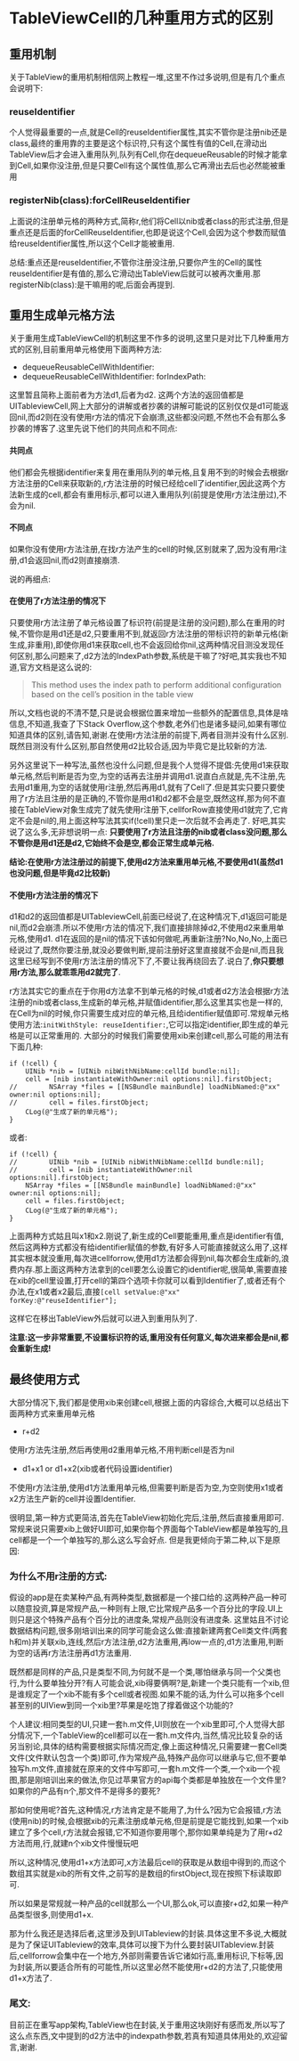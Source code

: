 # TableViewCell的几种重用方式的区别
## 重用机制
关于TableView的重用机制相信网上教程一堆,这里不作过多说明,但是有几个重点会说明下:

### reuseIdentifier

个人觉得最重要的一点,就是Cell的reuseIdentifier属性,其实不管你是注册nib还是class,最终的重用靠的主要是这个标识符,只有这个属性有值的Cell,在滑动出TableView后才会进入重用队列,队列有Cell,你在dequeueReusable的时候才能拿到Cell,如果你没注册,但是只要Cell有这个属性值,那么它再滑出去后也必然能被重用

### registerNib(class):forCellReuseIdentifier

上面说的注册单元格的两种方式,简称r,他们将Cell以nib或者class的形式注册,但是重点还是后面的forCellReuseIdentifier,也即是说这个Cell,会因为这个参数而赋值给reuseIdentifier属性,所以这个Cell才能被重用.

总结:重点还是reuseIdentifier,不管你注册没注册,只要你产生的Cell的属性reuseIdentifier是有值的,那么它滑动出TableView后就可以被再次重用.那registerNib(class):是干嘛用的呢,后面会再提到.


## 重用生成单元格方法
关于重用生成TableViewCell的机制这里不作多的说明,这里只是对比下几种重用方式的区别,目前重用单元格使用下面两种方法:

* dequeueReusableCellWithIdentifier:
* dequeueReusableCellWithIdentifier: forIndexPath:

这里暂且简称上面前者为方法d1,后者为d2.
这两个方法的返回值都是UITableviewCell,网上大部分的讲解或者抄袭的讲解可能说的区别仅仅是d1可能返回nil,而d2则在没有使用r方法的情况下会崩溃,这些都没问题,不然也不会有那么多抄袭的博客了.这里先说下他们的共同点和不同点:

#### 共同点
他们都会先根据identifier来复用在重用队列的单元格,且复用不到的时候会去根据r方法注册的Cell来获取新的,r方法注册的时候已经给cell了identifier,因此这两个方法新生成的cell,都会有重用标示,都可以进入重用队列(前提是使用r方法注册过),不会为nil.

#### 不同点
如果你没有使用r方法注册,在找r方法产生的cell的时候,区别就来了,因为没有用r注册,d1会返回nil,而d2则直接崩溃.


说的再细点:

#### 在使用了r方法注册的情况下

只要使用r方法注册了单元格设置了标识符(前提是注册的没问题),那么在重用的时候,不管你是用d1还是d2,只要重用不到,就返回r方法注册的带标识符的新单元格(新生成,非重用),即使你用d1来获取cell,也不会返回给你nil,这两种情况目测没发现任何区别,那么问题来了,d2方法的IndexPath参数,系统是干嘛了?好吧,其实我也不知道,官方文档是这么说的:

> This method uses the index path to perform additional configuration based on the cell’s position in the table view


所以,文档也说的不清不楚,只是说会根据位置来增加一些额外的配置信息,具体是啥信息,不知道,我查了下Stack Overflow,这个参数,老外们也是诸多疑问,如果有哪位知道具体的区别,请告知,谢谢.在使用r方法注册的前提下,两者目测并没有什么区别.既然目测没有什么区别,那自然使用d2比较合适,因为毕竟它是比较新的方法.

另外这里说下一种写法,虽然也没什么问题,但是我个人觉得不提倡:先使用d1来获取单元格,然后判断是否为空,为空的话再去注册并调用d1.说直白点就是,先不注册,先去用d1重用,为空的话就使用r注册,然后再用d1,就有了Cell了.但是其实只要只要使用了r方法且注册的是正确的,不管你是用d1和d2都不会是空,既然这样,那为何不直接在TableView对象生成完了就先使用r注册下,cellforRow直接使用d1就完了,它肯定不会是nil的,用上面这种写法其实if(!cell)里只走一次后就不会再走了.
好吧,其实说了这么多,无非想说明一点:
**只要使用了r方法且注册的nib或者class没问题,那么不管你是用d1还是d2,它始终不会是空,都会正常生成单元格.**

**结论:在使用r方法注册过的前提下,使用d2方法来重用单元格,不要使用d1(虽然d1也没问题,但是毕竟d2比较新)**

#### 不使用r方法注册的情况下
d1和d2的返回值都是UITableviewCell,前面已经说了,在这种情况下,d1返回可能是nil,而d2会崩溃.所以不使用r方法的情况下,我们直接排除掉d2,不使用d2来重用单元格,使用d1.
d1在返回的是nil的情况下该如何做呢,再重新注册?No,No,No,上面已经说过了,既然你要注册,就没必要做判断,提前注册好这里直接就不会是nil,而且我这里已经写到不使用r方法注册的情况下了,不要让我再绕回去了.说白了,**你只要想用r方法,那么就乖乖用d2就完了**.

r方法其实它的重点在于你用d方法拿不到单元格的时候,d1或者d2方法会根据r方法注册的nib或者class,生成新的单元格,并赋值identifier,那么这里其实也是一样的,在Cell为nil的时候,你只需要生成对应的单元格,且给identifier赋值即可.常规单元格使用方法:`initWithStyle: reuseIdentifier:`,它可以指定identifier,即生成的单元格是可以正常重用的.
大部分的时候我们需要使用xib来创建cell,那么可能的用法有下面几种:

    if (!cell) {
        UINib *nib = [UINib nibWithNibName:cellId bundle:nil];
        cell = [nib instantiateWithOwner:nil options:nil].firstObject;
    //        NSArray *files = [[NSBundle mainBundle] loadNibNamed:@"xx" owner:nil options:nil];
    //        cell = files.firstObject;
        CLog(@"生成了新的单元格");
    }


或者:


    if (!cell) {
    //        UINib *nib = [UINib nibWithNibName:cellId bundle:nil];
    //        cell = [nib instantiateWithOwner:nil options:nil].firstObject;
        NSArray *files = [[NSBundle mainBundle] loadNibNamed:@"xx" owner:nil options:nil];
        cell = files.firstObject;
        CLog(@"生成了新的单元格");
    }


上面两种方式姑且叫x1和x2.刚说了,新生成的Cell要能重用,重点是identifier有值,然后这两种方式都没有给identifier赋值的参数,有好多人可能直接就这么用了,这样其实根本就没重用,每次进cellforrow,使用d1方法都会得到nil,每次都会生成新的,浪费内存.那上面这两种方法拿到的cell要怎么设置它的identifier呢,很简单,需要直接在xib的cell里设置,打开cell的第四个选项卡你就可以看到Identifier了,或者还有个办法,在x1或者x2最后,直接`[cell setValue:@"xx" forKey:@"reuseIdentifier"];`

这样它在移出TableView外后就可以进入到重用队列了.

**注意:这一步非常重要,不设置标识符的话,重用没有任何意义,每次进来都会是nil,都会重新生成!**

## 最终使用方式
大部分情况下,我们都是使用xib来创建cell,根据上面的内容综合,大概可以总结出下面两种方式来重用单元格

* r+d2

使用r方法先注册,然后再使用d2重用单元格,不用判断cell是否为nil

* d1+x1 or d1+x2(xib或者代码设置identifier)

不使用r方法注册,使用d1方法重用单元格,但需要判断是否为空,为空则使用x1或者x2方法生产新的cell并设置Identifier.


很明显,第一种方式更简洁,首先在TableView初始化完后,注册,然后直接重用即可.常规来说只需要xib上做好UI即可,如果你每个界面每个TableView都是单独写的,且cell都是一个一个单独写的,那么这么写会好点.
但是我更倾向于第二种,以下是原因:

### 为什么不用r注册的方式:
假设的app是在卖某种产品,有两种类型,数据都是一个接口给的.这两种产品一种可以随意投资,算是常规产品,一种则有上限,它比常规产品多一个百分比的字段.UI上则只是这个特殊产品有个百分比的进度条,常规产品则没有进度条.
这里姑且不讨论数据结构问题,很多刚培训出来的同学可能会这么做:直接新建两套Cell类文件(两套h和m)并关联xib,连线,然后r方法注册,d2方法重用,再low一点的,d1方法重用,判断为空的话再r方法注册再d1方法重用.

既然都是同样的产品,只是类型不同,为何就不是一个类,哪怕继承与同一个父类也行,为什么要单独分开?有人可能会说,xib得要俩啊?是,新建一个类只能有一个xib,但是谁规定了一个xib不能有多个cell或者视图.如果不能的话,为什么可以拖多个cell甚至别的UIView到同一个xib里?苹果是吃饱了撑着做这个功能的?

个人建议:相同类型的UI,只建一套h.m文件,UI则放在一个xib里即可,个人觉得大部分情况下,一个TableView的cell都可以在一套h.m文件内,当然,情况比较复杂的话另当别论,具体的结构需要根据实际情况而定,像上面这种情况,只需要建一套Cell类文件(文件默认包含一个类)即可,作为常规产品,特殊产品你可以继承与它,但不要单独写h.m文件,直接就在原来的文件中写即可,一套h.m文件一个类,一个xib一个视图,那是刚培训出来的做法,你见过苹果官方的api每个类都是单独放在一个文件里?如果你的产品有n个,那文件不是得多的要死?

那如何使用呢?首先,这种情况,r方法肯定是不能用了,为什么?因为它会报错,r方法(使用nib)的时候,会根据xib的元素注册成单元格,但是前提是它能找到,如果一个xib建立了多个cell,r方法就会报错,它不知道你要用哪个,那你如果单纯是为了用r+d2方法而用,行,就建n个xib文件慢慢玩吧

所以,这种情况,使用d1+x方法即可,x方法最后cell的获取是从数组中得到的,而这个数组其实就是xib的所有文件,之前写的是数组的firstObject,现在按照下标读取即可.

所以如果是常规就一种产品的cell就那么一个UI,那么ok,可以直接r+d2,如果一种产品类型很多,则使用d1+x.

那为什么我还是选择后者,这里涉及到UITableview的封装.具体这里不多说,大概就是为了保证UITableview的效率,具体可以搜下为什么要封装UITableview.封装后,cellforrow会集中在一个地方,外部则需要告诉它诸如行高,重用标识,下标等,因为封装,所以要适合所有的可能性,所以这里必然不能使用r+d2的方法了,只能使用d1+x方法了.


### 尾文:
目前正在重写app架构,TableView也在封装,关于重用这块刚好有感而发,所以写了这么点东西,文中提到的d2方法中的indexpath参数,若真有知道具体用处的,欢迎留言,谢谢.




